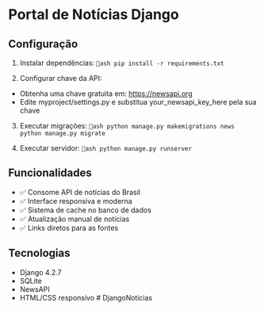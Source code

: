 ﻿# Portal de Notícias Django

## Configuração

1. Instalar dependências:
`ash
pip install -r requirements.txt
`

2. Configurar chave da API:
- Obtenha uma chave gratuita em: https://newsapi.org
- Edite myproject/settings.py e substitua your_newsapi_key_here pela sua chave

3. Executar migrações:
`ash
python manage.py makemigrations news
python manage.py migrate
`

4. Executar servidor:
`ash
python manage.py runserver
`

## Funcionalidades

- ✅ Consome API de notícias do Brasil
- ✅ Interface responsiva e moderna  
- ✅ Sistema de cache no banco de dados
- ✅ Atualização manual de notícias
- ✅ Links diretos para as fontes

## Tecnologias

- Django 4.2.7
- SQLite
- NewsAPI
- HTML/CSS responsivo
#   D j a n g o N o t i c i a s  
 